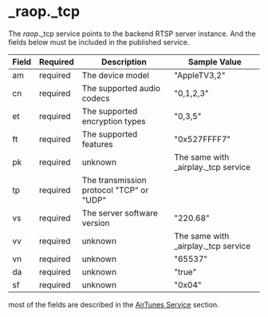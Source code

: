 # _raop._tcp

The _raop_._tcp service points to the backend RTSP server instance. And the fields below must be included in the published service.

| Field  | Required  | Description  | Sample Value  |
|---|---|--------------------------------------------|---|
|  am | required | The device model  | "AppleTV3,2" |
|  cn | required | The supported audio codecs  | "0,1,2,3" |
|  et | required | The supported encryption types  | "0,3,5" |
|  ft | required | The supported features  | "0x527FFFF7" |
|  pk | required | unknown  | The same with _airplay._tcp service |
|  tp | required | The transmission protocol "TCP" or "UDP"  |  |
|  vs | required | The server software version  | "220.68" |
|  vv | required | unknown  | The same with _airplay._tcp service |
|  vn | required | unknown  | "65537" |
|  da | required | unknown  | "true" |
|  sf | required | unknown  | "0x04" |

most of the fields are described in the <a href="https://nto.github.io/AirPlay.html#servicediscovery-airtunesservice" target="_blank">AirTunes Service</a> section.
